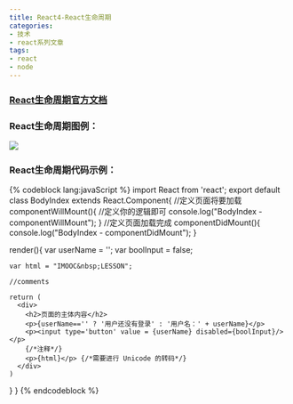 ```yaml
---
title: React4-React生命周期
categories:
- 技术
- react系列文章
tags:
- react
- node
---
```


### [React生命周期官方文档](https://facebook.github.io/react/docs/component-specs.html#lifecyclemethods)



### React生命周期图例：


![](https://ws1.sinaimg.cn/large/006c6oKBgy1fs838d4rxlj30lp0eywfw.jpg)

<!--more-->
### React生命周期代码示例：
{% codeblock lang:javaScript %}
import React from 'react';
export default class BodyIndex extends React.Component{
//定义页面将要加载
  componentWillMount(){
    //定义你的逻辑即可
    console.log("BodyIndex - componentWillMount");
  }
//定义页面加载完成
  componentDidMount(){
    console.log("BodyIndex - componentDidMount");
  }

  render(){
    var userName = '';
    var boolInput = false;

    var html = "IMOOC&nbsp;LESSON";

    //comments

    return (
      <div>
        <h2>页面的主体内容</h2>
        <p>{userName=='' ? '用户还没有登录' : '用户名：' + userName}</p>
        <p><input type='button' value = {userName} disabled={boolInput}/></p>
        {/*注释*/}
        <p>{html}</p> {/*需要进行 Unicode 的转码*/}
      </div>
    )
  }
}
{% endcodeblock %}